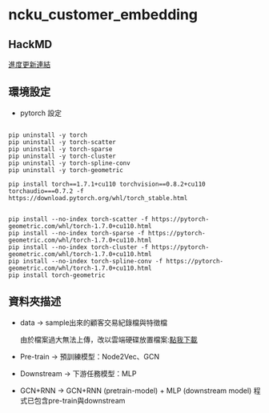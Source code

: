 # ncku_customer_embedding

## HackMD 
[進度更新連結](https://hackmd.io/@udothemath/ncku_embedding_ext)

## 環境設定
* pytorch 設定

```shell

pip uninstall -y torch
pip uninstall -y torch-scatter
pip uninstall -y torch-sparse
pip uninstall -y torch-cluster
pip uninstall -y torch-spline-conv
pip uninstall -y torch-geometric

pip install torch==1.7.1+cu110 torchvision==0.8.2+cu110 torchaudio===0.7.2 -f https://download.pytorch.org/whl/torch_stable.html


pip install --no-index torch-scatter -f https://pytorch-geometric.com/whl/torch-1.7.0+cu110.html
pip install --no-index torch-sparse -f https://pytorch-geometric.com/whl/torch-1.7.0+cu110.html
pip install --no-index torch-cluster -f https://pytorch-geometric.com/whl/torch-1.7.0+cu110.html
pip install --no-index torch-spline-conv -f https://pytorch-geometric.com/whl/torch-1.7.0+cu110.html
pip install torch-geometric

```



## 資料夾描述
* data -> sample出來的顧客交易紀錄檔與特徵檔

    由於檔案過大無法上傳，改以雲端硬碟放置檔案:[點我下載](https://drive.google.com/drive/folders/1Vw6jKoEhqmnmvbxh-kqh4xY-o2Ymr1d5?usp=sharing)

* Pre-train -> 預訓練模型：Node2Vec、GCN

* Downstream -> 下游任務模型：MLP

* GCN+RNN -> GCN+RNN (pretrain-model) + MLP (downstream model) 程式已包含pre-train與downstream
